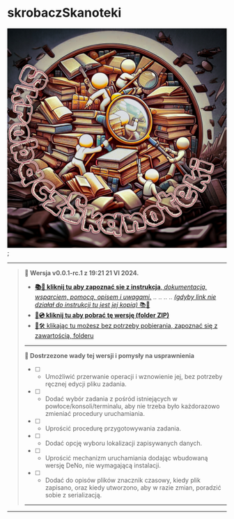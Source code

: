 # skrobaczSkanoteki

![skrobaczSkanoteki - ikona](./Icons/icon.jpg);

---

> **💠 Wersja  v0.0.1-rc.1 z 19:21 21 VI 2024.**
>
> - [**📚📖 kliknij tu aby zapoznać sie z instrukcja**, _dokumentacją, wsparciem, pomocą, opisem i uwagami._](./Helper/skrobaczSkanoteki_(powłokowy)/v0.0.1-rc.1/README.md) .. .. .. ..   [_(gdyby link nie działał do instrukcji tu jest jej kopia)_ 📚📖](https://github.com/j-Cis/skorobaczSkanoteki/releases/tag/v0.0.1-rc.1)
> - [**💾💿 kliknij tu aby pobrać tę wersję (folder ZIP)**](https://github.com/j-Cis/skorobaczSkanoteki/archive/refs/tags/v0.0.1-rc.1.zip)
> - [🔎🛠️ klikając tu możesz bez potrzeby pobierania, zapoznać się z zawartością, folderu](https://github.com/j-Cis/skorobaczSkanoteki/tree/v0.0.1-rc.1)
>
> ---
>
> **💠 Dostrzezone wady tej wersji i pomysły na usprawnienia**
>
> - [ ] - Umożliwić przerwanie operacji i wznowienie jej, bez potrzeby ręcznej edycji pliku zadania.
> - [ ] - Dodać wybór zadania z pośród istniejących w powłoce/konsoli/terminalu, aby nie trzeba było każdorazowo zmieniać procedury uruchamiania.
> - [ ] - Uprościć procedurę przygotowywania zadania.
> - [ ] - Dodać opcję wyboru lokalizacji zapisywanych danych.
> - [ ] - Uprościć mechanizm uruchamiania dodając wbudowaną wersję DeNo, nie wymagającą instalacji.
> - [ ] - Dodać do opisów plików znacznik czasowy, kiedy plik zapisano, oraz kiedy utworzono, aby w razie zmian, poradzić sobie z serializacją.
>
> ---
---
